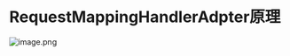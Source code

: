 # RequestMappingHandlerAdpter原理
![image.png](https://notes-pic-cjs.oss-cn-chengdu.aliyuncs.com/obsidian/20230611024531.png)
